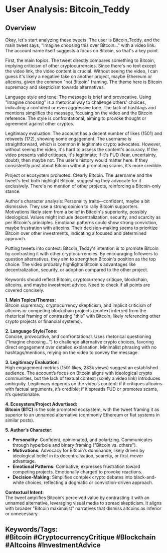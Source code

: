 # User Analysis: Bitcoin_Teddy

## Overview

<think>
Okay, let's start analyzing these tweets. The user is Bitcoin_Teddy, and the main tweet says, "Imagine choosing this over Bitcoin..." with a video link. The account name itself suggests a focus on Bitcoin, so that's a key point. 

First, the main topics. The tweet directly compares something to Bitcoin, implying criticism of other cryptocurrencies. Since there's no text except the video link, the video content is crucial. Without seeing the video, I can guess it's likely a negative take on another project, maybe Ethereum or altcoins, given the common "not Bitcoin" framing. The theme here is Bitcoin supremacy and skepticism towards alternatives.

Language style and tone: The message is brief and provocative. Using "Imagine choosing" is a rhetorical way to challenge others' choices, indicating a confident or even aggressive tone. The lack of hashtags and mentions simplifies the message, focusing on the video and the Bitcoin reference. The style is confrontational, aiming to provoke thought or agreement against other cryptos.

Legitimacy evaluation: The account has a decent number of likes (1501) and retweets (172), showing some engagement. The username is straightforward, which is common in legitimate crypto advocates. However, without seeing the video, it's hard to assess the content's accuracy. If the video presents valid critiques, it's legitimate; if it's FUD (fear, uncertainty, doubt), then maybe not. The user's history would matter here. If they consistently post about Bitcoin without promoting scams, it's more credible.

Project or ecosystem promoted: Clearly Bitcoin. The username and the tweet's text both highlight Bitcoin, suggesting they advocate for it exclusively. There's no mention of other projects, reinforcing a Bitcoin-only stance.

Author's character analysis: Personality traits—confident, maybe a bit dismissive. They use a strong opinion to rally Bitcoin supporters. Motivations likely stem from a belief in Bitcoin's superiority, possibly ideological. Values might include decentralization, security, and scarcity as per Bitcoin's principles. Emotional patterns could show strong conviction, maybe frustration with altcoins. Their decision-making seems to prioritize Bitcoin over other investments, indicating a focused and determined approach.

Putting tweets into context: Bitcoin_Teddy's intention is to promote Bitcoin by contrasting it with other cryptocurrencies. By encouraging followers to question alternatives, they aim to strengthen Bitcoin's position as the top choice. The video probably highlights Bitcoin's advantages like decentralization, security, or adoption compared to the other project.

Keywords should reflect Bitcoin, cryptocurrency critique, blockchain, altcoins, and maybe investment advice. Need to check if all points are covered concisely.
</think>

**1. Main Topics/Themes:**  
Bitcoin supremacy, cryptocurrency skepticism, and implicit criticism of altcoins or competing blockchain projects (context inferred from the rhetorical framing of contrasting "this" with Bitcoin, likely referencing other crypto projects or financial systems).

**2. Language Style/Tone:**  
Concise, provocative, and confrontational. Uses rhetorical questioning ("Imagine choosing...") to challenge alternative crypto choices, favoring direct engagement over detailed explanation. Minimalist phrasing with no hashtags/mentions, relying on the video to convey the message.

**3. Legitimacy Evaluation:**  
High engagement metrics (1501 likes, 233k views) suggest an established audience. The account’s focus on Bitcoin aligns with ideological crypto communities, but the lack of textual context (solely a video link) introduces ambiguity. Legitimacy depends on the video’s content: if it critiques altcoins with factual arguments, it’s credible; if it spreads FUD or promotes scams, it’s questionable.

**4. Ecosystem/Project Advertised:**  
**Bitcoin (BTC)** is the sole promoted ecosystem, with the tweet framing it as superior to an unnamed alternative (commonly Ethereum or fiat systems in similar posts).

**5. Author’s Character:**  
- **Personality:** Confident, opinionated, and polarizing. Communicates through hyperbole and binary framing ("Bitcoin vs. others").  
- **Motivations:** Advocacy for Bitcoin’s dominance, likely driven by ideological belief in its decentralization, scarcity, or first-mover advantage.  
- **Emotional Patterns:** Combative; expresses frustration toward competing projects. Emotionally charged to provoke reactions.  
- **Decision-Making:** Simplifies complex crypto debates into black-and-white choices, reflecting a dogmatic or conviction-driven approach.  

**Contextual Intent:**  
The tweet amplifies Bitcoin’s perceived value by contrasting it with an unnamed alternative, leveraging visual media to spread skepticism. It aligns with broader "Bitcoin maximalist" narratives that dismiss altcoins as inferior or unnecessary.  

**Keywords/Tags:**  
#Bitcoin #CryptocurrencyCritique #Blockchain #Altcoins #InvestmentAdvice
---
